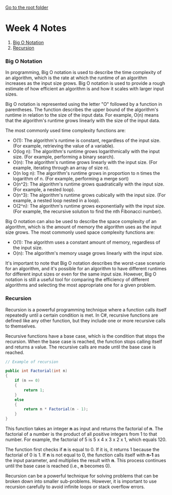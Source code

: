 [Go to the root folder](https://github.com/RicardoGoncalves-CS/Sparta)

# Week 4 Notes

1. [Big O Notation]()
2. [Recursion]()

### Big O Notation

In programming, Big O notation is used to describe the time complexity of an algorithm, which is the rate at which the runtime of an algorithm increases as the input size grows. Big O notation is used to provide a rough estimate of how efficient an algorithm is and how it scales with larger input sizes.

Big O notation is represented using the letter "O" followed by a function in parentheses. The function describes the upper bound of the algorithm's runtime in relation to the size of the input data. For example, O(n) means that the algorithm's runtime grows linearly with the size of the input data.

The most commonly used time complexity functions are:

- O(1): The algorithm's runtime is constant, regardless of the input size. (For example, retrieving the value of a variable).
- O(log n): The algorithm's runtime grows logarithmically with the input size. (For example, performing a binary search).
- O(n): The algorithm's runtime grows linearly with the input size. (For example, iterating through an array of size n).
- O(n log n): The algorithm's runtime grows in proportion to n times the logarithm of n. (For example, performing a merge sort)
- O(n^2): The algorithm's runtime grows quadratically with the input size. (For example, a nested loop).
- O(n^3): The algorithm's runtime grows cubically with the input size. (For example, a nested loop nested in a loop).
- O(2^n): The algorithm's runtime grows exponentially with the input size. (For example, the recursive solution to find the nth Fibonacci number).

Big O notation can also be used to describe the space complexity of an algorithm, which is the amount of memory the algorithm uses as the input size grows. The most commonly used space complexity functions are:

- O(1): The algorithm uses a constant amount of memory, regardless of the input size.
- O(n): The algorithm's memory usage grows linearly with the input size.

It's important to note that Big O notation describes the worst-case scenario for an algorithm, and it's possible for an algorithm to have different runtimes for different input sizes or even for the same input size. However, Big O notation is still a useful tool for comparing the efficiency of different algorithms and selecting the most appropriate one for a given problem.

### Recursion

Recursion is a powerful programming technique where a function calls itself repeatedly until a certain condition is met. In C#, recursive functions are defined like any other function, but they include one or more recursive calls to themselves.

Recursive functions have a base case, which is the condition that stops the recursion. When the base case is reached, the function stops calling itself and returns a value. The recursive calls are made until the base case is reached.

```C#
// Example of recursion

public int Factorial(int n)
{
    if (n == 0)
    {
        return 1;
    }
    else
    {
        return n * Factorial(n - 1);
    }
}
```

This function takes an integer **n** as input and returns the factorial of **n**. The factorial of a number is the product of all positive integers from 1 to that number. For example, the factorial of 5 is 5 x 4 x 3 x 2 x 1, which equals 120.

The function first checks if **n** is equal to 0. If it is, it returns 1 because the factorial of 0 is 1. If **n** is not equal to 0, the function calls itself with **n-1** as the input parameter, and multiplies the result with **n**. This process continues until the base case is reached (i.e., **n** becomes 0).

Recursion can be a powerful technique for solving problems that can be broken down into smaller sub-problems. However, it is important to use recursion carefully to avoid infinite loops or stack overflow errors.
